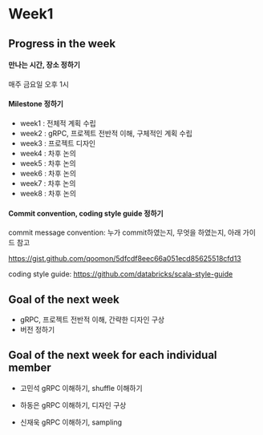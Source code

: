 # Week1

## Progress in the week

#### 만나는 시간, 장소 정하기
매주 금요일 오후 1시
#### Milestone 정하기
- week1 : 전체적 계획 수립
- week2 : gRPC, 프로젝트 전반적 이해, 구체적인 계획 수립
- week3 : 프로젝트 디자인
- week4 : 차후 논의
- week5 : 차후 논의
- week6 : 차후 논의
- week7 : 차후 논의
- week8 : 차후 논의
#### Commit convention, coding style guide 정하기

commit message convention: 누가 commit하였는지, 무엇을 하였는지, 아래 가이드 참고

https://gist.github.com/qoomon/5dfcdf8eec66a051ecd85625518cfd13

coding style guide: https://github.com/databricks/scala-style-guide

## Goal of the next week

- gRPC, 프로젝트 전반적 이해, 간략한 디자인 구상
- 버전 정하기
  
## Goal of the next week for each individual member

- 고민석
  gRPC 이해하기, shuffle 이해하기

- 하동은
   gRPC 이해하기, 디자인 구상

- 신재욱
    gRPC 이해하기, sampling
